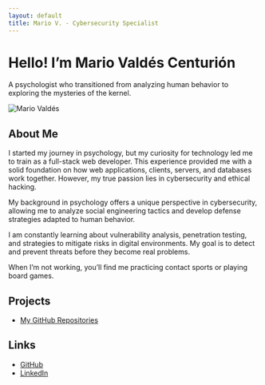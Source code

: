 ```yaml
---
layout: default
title: Mario V. - Cybersecurity Specialist
---
```


# Hello! I’m Mario Valdés Centurión 

A psychologist who transitioned from analyzing human behavior to exploring the mysteries of the kernel.

![Mario Valdés](assets/img/mario-valdes.jpg)

## About Me
I started my journey in psychology, but my curiosity for technology led me to train as a full-stack web developer. This experience provided me with a solid foundation on how web applications, clients, servers, and databases work together. However, my true passion lies in cybersecurity and ethical hacking.

My background in psychology offers a unique perspective in cybersecurity, allowing me to analyze social engineering tactics and develop defense strategies adapted to human behavior.

I am constantly learning about vulnerability analysis, penetration testing, and strategies to mitigate risks in digital environments. My goal is to detect and prevent threats before they become real problems.

When I’m not working, you’ll find me practicing contact sports or playing board games.

## Projects
- [My GitHub Repositories](https://github.com/mariovalcen)

## Links
- [GitHub](https://github.com/mariovalcen)
- [LinkedIn](https://www.linkedin.com/in/mario-valdes-centurion)
